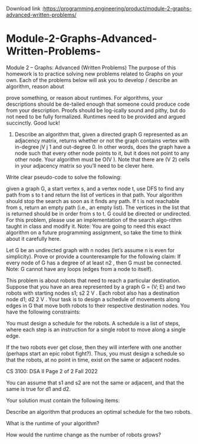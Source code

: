Download link :https://programming.engineering/product/module-2-graphs-advanced-written-problems/

# Module-2-Graphs-Advanced-Written-Problems-
Module 2 – Graphs: Advanced (Written Problems)
The purpose of this homework is to practice solving new problems related to Graphs on your own. Each of the problems below will ask you to develop / describe an algorithm, reason about

prove something, or reason about runtimes. For algorithms, your descriptions should be de-tailed enough that someone could produce code from your description. Proofs should be log-ically sound and pithy, but do not need to be fully formalized. Runtimes need to be provided and argued succinctly. Good luck!

1. Describe an algorithm that, given a directed graph G represented as an adjacency matrix, returns whether or not the graph contains vertex with in-degree jV j 1 and out-degree 0. In other words, does the graph have a node such that every other node points to it, but it does not point to any other node. Your algorithm must be O(V ). Note that there are (V 2) cells in your adjacency matrix so you’ll need to be clever here.

Write clear pseudo-code to solve the following:

given a graph G, a start vertex s, and a vertex node t, use DFS to find any path from s to t and return the list of vertices in that path. Your algorithm should stop the search as soon as it finds any path. If t is not reachable from s, return an empty path (i.e., an empty list). The vertices in the list that is returned should be in order from s to t. G could be directed or undirected. For this problem, please use an implementation of the search algo-rithm taught in class and modify it. Note: You are going to need this exact algorithm on a future programming assignment, so take the time to think about it carefully here.

Let G be an undirected graph with n nodes (let’s assume n is even for simplicity). Prove or provide a counterexample for the following claim: If every node of G has a degree of at least n2 , then G must be connected. Note: G cannot have any loops (edges from a node to itself).

This problem is about robots that need to reach a particular destination. Suppose that you have an area represented by a graph G = (V; E) and two robots with starting nodes s1; s2 2 V . Each robot also has a destination node d1; d2 2 V . Your task is to design a schedule of movements along edges in G that move both robots to their respective destination nodes. You have the following constraints:

You must design a schedule for the robots. A schedule is a list of steps, where each step is an instruction for a single robot to move along a single edge.

If the two robots ever get close, then they will interfere with one another (perhaps start an epic robot fight?). Thus, you must design a schedule so that the robots, at no point in time, exist on the same or adjacent nodes.

CS 3100: DSA II Page 2 of 2 Fall 2022

You can assume that s1 and s2 are not the same or adjacent, and that the same is true for d1 and d2.

Your solution must contain the following items:

Describe an algorithm that produces an optimal schedule for the two robots.

What is the runtime of your algorithm?

How would the runtime change as the number of robots grows?
